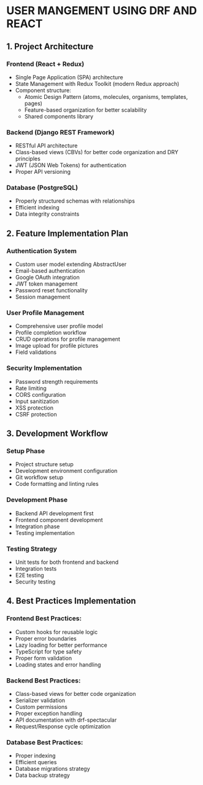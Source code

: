 # USER MANGEMENT USING DRF AND REACT

## 1. Project Architecture

 ### **Frontend (React + Redux)**
* Single Page Application (SPA) architecture <br>
* State Management with Redux Toolkit (modern Redux approach)
* Component structure:
  * Atomic Design Pattern (atoms, molecules, organisms, templates, pages)
  * Feature-based organization for better scalability
  * Shared components library

### **Backend (Django REST Framework)**

* RESTful API architecture
*  Class-based views (CBVs) for better code organization and DRY principles
*  JWT (JSON Web Tokens) for authentication
*  Proper API versioning

### **Database (PostgreSQL)**

*  Properly structured schemas with relationships
*  Efficient indexing
*  Data integrity constraints

## 2. Feature Implementation Plan

### **Authentication System**

*  Custom user model extending AbstractUser
*  Email-based authentication
*  Google OAuth integration
*  JWT token management
*  Password reset functionality
*  Session management

### **User Profile Management**

*  Comprehensive user profile model
*  Profile completion workflow
*  CRUD operations for profile management
*  Image upload for profile pictures
*  Field validations

### **Security Implementation**

*  Password strength requirements
*  Rate limiting
*  CORS configuration
*  Input sanitization
*  XSS protection
*  CSRF protection

## 3. Development Workflow

### **Setup Phase**

*  Project structure setup
*  Development environment configuration
*  Git workflow setup
*  Code formatting and linting rules

### **Development Phase**

*  Backend API development first
*  Frontend component development
*  Integration phase
*  Testing implementation

### **Testing Strategy**

*  Unit tests for both frontend and backend
*  Integration tests
*  E2E testing
*  Security testing

## 4. Best Practices Implementation

### **Frontend Best Practices:**

*  Custom hooks for reusable logic
*  Proper error boundaries
*  Lazy loading for better performance
*  TypeScript for type safety
*  Proper form validation
*  Loading states and error handling

### **Backend Best Practices:**

*  Class-based views for better code organization
*  Serializer validation
*  Custom permissions
*  Proper exception handling
*  API documentation with drf-spectacular
*  Request/Response cycle optimization

### **Database Best Practices:**

*  Proper indexing
*  Efficient queries
*  Database migrations strategy
*  Data backup strategy
